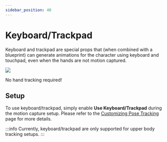 ```yaml
---
sidebar_position: 40
---
```


# Keyboard/Trackpad

Keyboard and trackpad are special props that (when combined with a blueprint) can generate animations for the character using keyboard and touchpad, even when the hands are not motion captured.

![](pathname:///doc-img/zh-keyboard-1.webp)
<p class="img-desc">No hand tracking required!</p>

## Setup

To use keyboard/trackpad, simply enable **Use Keyboard/Trackpad** during the motion capture setup. Please refer to the [Customizing Pose Tracking](../mocap/body-tracking) page for more details.

:::info
Currently, keyboard/trackpad are only supported for upper body tracking setups.
:::
